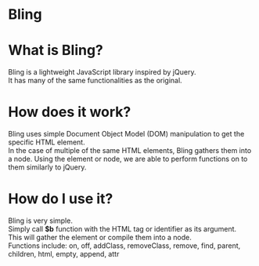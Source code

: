 # Bling

# What is Bling?
Bling is a lightweight JavaScript library inspired by jQuery.  
It has many of the same functionalities as the original.

# How does it work?
Bling uses simple Document Object Model (DOM) manipulation to get the specific HTML element.  
In the case of multiple of the same HTML elements, Bling gathers them into a node.
Using the element or node, we are able to perform functions on to them similarly to jQuery.

# How do I use it?
Bling is very simple.  
Simply call **$b** function with the HTML tag or identifier as its argument.  
This will gather the element or compile them into a node.  
Functions include: on, off, addClass, removeClass, remove, find, parent, children, html, empty, append, attr
